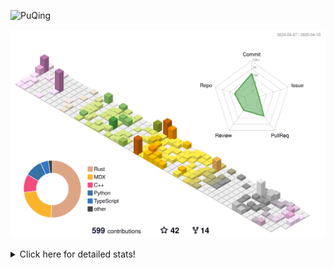 ![PuQing](https://user-images.githubusercontent.com/27223114/171565019-9a56fae6-b08b-421f-99db-7e830da42371.png)

![](./profile-3d-contrib/profile-season-animate.svg)

<details>
<summary>Click here for detailed stats!</summary>

<!--START_SECTION:waka-->
![Lines of code](https://img.shields.io/badge/From%20Hello%20World%20I%27ve%20Written-2.0%20million%20lines%20of%20code-blue)

**🐱 My GitHub Data** 

> 📦 440.4 kB Used in GitHub's Storage 
 > 
> 🏆 136 Contributions in the Year 2025
 > 
> 🚫 Not Opted to Hire
 > 
> 📜 45 Public Repositories 
 > 
> 🔑 33 Private Repositories 
 > 
**I'm an Early 🐤** 

```text
🌞 Morning                675 commits         ██░░░░░░░░░░░░░░░░░░░░░░░   08.07 % 
🌆 Daytime                3587 commits        ███████████░░░░░░░░░░░░░░   42.91 % 
🌃 Evening                1927 commits        ██████░░░░░░░░░░░░░░░░░░░   23.05 % 
🌙 Night                  2171 commits        ██████░░░░░░░░░░░░░░░░░░░   25.97 % 
```


📊 **This Week I Spent My Time On** 

```text
💬 Programming Languages: 
CLI                      7 hrs 44 mins       ████░░░░░░░░░░░░░░░░░░░░░   17.80 % 
Other                    7 hrs 18 mins       ████░░░░░░░░░░░░░░░░░░░░░   16.82 % 
TeX                      4 hrs 23 mins       ███░░░░░░░░░░░░░░░░░░░░░░   10.11 % 
Markdown                 4 hrs 10 mins       ██░░░░░░░░░░░░░░░░░░░░░░░   09.61 % 
Searching                3 hrs 24 mins       ██░░░░░░░░░░░░░░░░░░░░░░░   07.86 % 

🔥 Editors: 
Arc                      15 hrs 51 mins      █████████░░░░░░░░░░░░░░░░   36.49 % 
VS Code                  11 hrs 7 mins       ██████░░░░░░░░░░░░░░░░░░░   25.59 % 
Ghostty                  7 hrs 44 mins       ████░░░░░░░░░░░░░░░░░░░░░   17.80 % 
Obsidian                 4 hrs 10 mins       ██░░░░░░░░░░░░░░░░░░░░░░░   09.61 % 
Telegram                 2 hrs 7 mins        █░░░░░░░░░░░░░░░░░░░░░░░░   04.89 % 

💻 Operating System: 
Mac                      37 hrs 21 mins      █████████████████████░░░░   85.92 % 
Linux                    3 hrs 10 mins       ██░░░░░░░░░░░░░░░░░░░░░░░   07.30 % 
WSL                      2 hrs 56 mins       ██░░░░░░░░░░░░░░░░░░░░░░░   06.78 % 
```


<!--END_SECTION:waka-->
</details>
